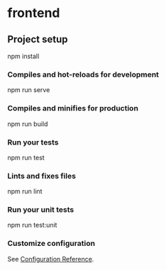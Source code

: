 # frontend

## Project setup

npm install


### Compiles and hot-reloads for development

npm run serve


### Compiles and minifies for production

npm run build


### Run your tests

npm run test


### Lints and fixes files

npm run lint

### Run your unit tests

npm run test:unit

### Customize configuration
See [Configuration Reference](https://cli.vuejs.org/config/).
